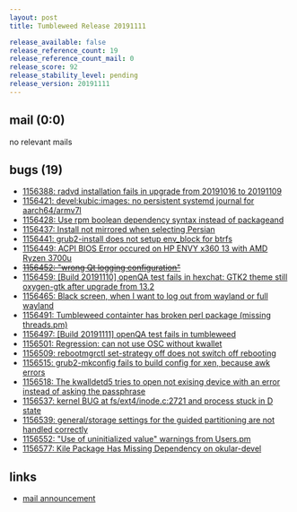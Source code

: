 ```yaml
---
layout: post
title: Tumbleweed Release 20191111

release_available: false
release_reference_count: 19
release_reference_count_mail: 0
release_score: 92
release_stability_level: pending
release_version: 20191111
---
```


## mail (0:0)

no relevant mails

## bugs (19)

<!--more-->

- [1156388: radvd installation fails in upgrade from 20191016 to 20191109](https://bugzilla.opensuse.org/show_bug.cgi?id=1156388)
- [1156421: devel:kubic:images: no persistent systemd journal for aarch64/armv7l](https://bugzilla.opensuse.org/show_bug.cgi?id=1156421)
- [1156428: Use rpm boolean dependency syntax instead of packageand](https://bugzilla.opensuse.org/show_bug.cgi?id=1156428)
- [1156437: Install not mirrored when selecting Persian](https://bugzilla.opensuse.org/show_bug.cgi?id=1156437)
- [1156441: grub2-install does not setup env_block for btrfs](https://bugzilla.opensuse.org/show_bug.cgi?id=1156441)
- [1156449: ACPI BIOS Error occured on HP ENVY x360 13 with AMD Ryzen 3700u](https://bugzilla.opensuse.org/show_bug.cgi?id=1156449)
- ~~[1156452: "wrong Qt logging configuration"](https://bugzilla.opensuse.org/show_bug.cgi?id=1156452)~~
- [1156459: \[Build 20191110\] openQA test fails in hexchat: GTK2 theme still oxygen-gtk after upgrade from 13.2](https://bugzilla.opensuse.org/show_bug.cgi?id=1156459)
- [1156465: Black screen, when I want to log out from wayland or full wayland](https://bugzilla.opensuse.org/show_bug.cgi?id=1156465)
- [1156491: Tumbleweed containter has broken perl package (missing threads.pm)](https://bugzilla.opensuse.org/show_bug.cgi?id=1156491)
- [1156497: \[Build 20191111\] openQA test fails in tumbleweed](https://bugzilla.opensuse.org/show_bug.cgi?id=1156497)
- [1156501: Regression: can not use OSC without kwallet](https://bugzilla.opensuse.org/show_bug.cgi?id=1156501)
- [1156509: rebootmgrctl set-strategy off does not switch off rebooting](https://bugzilla.opensuse.org/show_bug.cgi?id=1156509)
- [1156515: grub2-mkconfig fails to build config for xen, because awk errors](https://bugzilla.opensuse.org/show_bug.cgi?id=1156515)
- [1156518: The kwalldetd5 tries to open not exising device with an error instead of asking the passphrase](https://bugzilla.opensuse.org/show_bug.cgi?id=1156518)
- [1156537: kernel BUG at fs/ext4/inode.c:2721 and process stuck in D state](https://bugzilla.opensuse.org/show_bug.cgi?id=1156537)
- [1156539: general/storage settings for the guided partitioning are not handled correctly](https://bugzilla.opensuse.org/show_bug.cgi?id=1156539)
- [1156552: "Use of uninitialized value" warnings from Users.pm](https://bugzilla.opensuse.org/show_bug.cgi?id=1156552)
- [1156577: Kile Package Has Missing Dependency on okular-devel](https://bugzilla.opensuse.org/show_bug.cgi?id=1156577)



## links

- [mail announcement](https://lists.opensuse.org/opensuse-factory/2019-11/msg00214.html)
